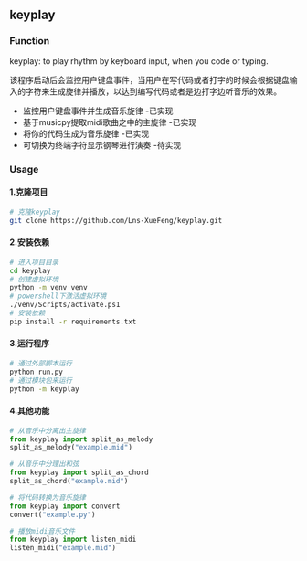 ## keyplay
### Function
keyplay: to play rhythm by keyboard input, when you code or typing.

该程序启动后会监控用户键盘事件，当用户在写代码或者打字的时候会根据键盘输入的字符来生成旋律并播放，以达到编写代码或者是边打字边听音乐的效果。

- 监控用户键盘事件并生成音乐旋律 -已实现
- 基于musicpy提取midi歌曲之中的主旋律 -已实现
- 将你的代码生成为音乐旋律 -已实现
- 可切换为终端字符显示钢琴进行演奏 -待实现 

### Usage
#### 1.克隆项目
```bash
# 克隆keyplay
git clone https://github.com/Lns-XueFeng/keyplay.git
```

#### 2.安装依赖
```bash
# 进入项目目录
cd keyplay
# 创建虚拟环境
python -m venv venv
# powershell下激活虚拟环境
./venv/Scripts/activate.ps1
# 安装依赖
pip install -r requirements.txt
```

#### 3.运行程序
```bash
# 通过外部脚本运行
python run.py
# 通过模块包来运行
python -m keyplay
```

#### 4.其他功能
```python
# 从音乐中分离出主旋律
from keyplay import split_as_melody
split_as_melody("example.mid")

# 从音乐中分理出和弦
from keyplay import split_as_chord
split_as_chord("example.mid")

# 将代码转换为音乐旋律
from keyplay import convert
convert("example.py")

# 播放midi音乐文件
from keyplay import listen_midi
listen_midi("example.mid")
```
